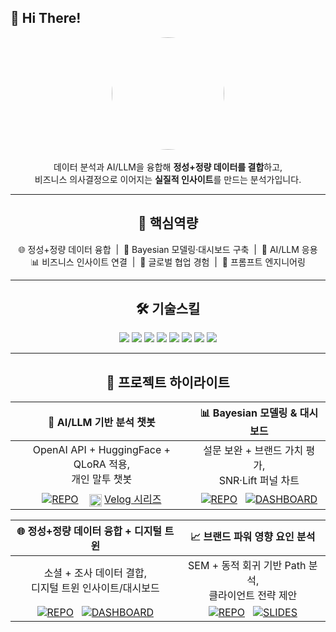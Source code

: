 ## 👋 Hi There!

<p align="center">
  <img src="images/avatar.jpg" width="180" style="border-radius:50%"><br/><br/>
  데이터 분석과 AI/LLM을 융합해 <b>정성+정량 데이터를 결합</b>하고,<br/>
  비즈니스 의사결정으로 이어지는 <b>실질적 인사이트</b>를 만드는 분석가입니다.
</p>

---

<h2 align="center">🔑 핵심역량</h2>

<p align="center">
🌐 정성+정량 데이터 융합 &nbsp;|&nbsp; 🧠 Bayesian 모델링·대시보드 구축 &nbsp;|&nbsp; 🤖 AI/LLM 응용  
<br/>
📊 비즈니스 인사이트 연결 &nbsp;|&nbsp; 🤝 글로벌 협업 경험 &nbsp;|&nbsp; 📝 프롬프트 엔지니어링
</p>

---

<h2 align="center">🛠 기술스킬</h2>

<p align="center">
  <img src="https://img.shields.io/badge/Python-3776AB?style=for-the-badge&logo=python&logoColor=white"/>
  <img src="https://img.shields.io/badge/R-276DC3?style=for-the-badge&logo=r&logoColor=white"/>
  <img src="https://img.shields.io/badge/SQL-336791?style=for-the-badge&logo=postgresql&logoColor=white"/>
  <img src="https://img.shields.io/badge/Tableau-E97627?style=for-the-badge&logo=tableau&logoColor=white"/>
  <img src="https://img.shields.io/badge/PowerBI-F2C811?style=for-the-badge&logo=powerbi&logoColor=black"/>
  <img src="https://img.shields.io/badge/PyTorch-EE4C2C?style=for-the-badge&logo=pytorch&logoColor=white"/>
  <img src="https://img.shields.io/badge/TensorFlow-FF6F00?style=for-the-badge&logo=tensorflow&logoColor=white"/>
  <img src="https://img.shields.io/badge/HuggingFace-FFCC4D?style=for-the-badge&logo=huggingface&logoColor=black"/>
</p>

---

<h2 align="center">📌 프로젝트 하이라이트</h2>

<!-- 가운데 정렬 래퍼 (GitHub/노션 등에서 동작) -->
<div align="center">

<!-- 사분면(2×2) 레이아웃: 셀 안 내용은 가운데 정렬 -->
| **🤖 AI/LLM 기반 분석 챗봇** | **📊 Bayesian 모델링 & 대시보드** |
|:---:|:---:|
| OpenAI API + HuggingFace + QLoRA 적용,<br/>개인 말투 챗봇 | 설문 보완 + 브랜드 가치 평가,<br/>SNR·Lift 퍼널 차트 |
| [![REPO](https://img.shields.io/badge/REPO-181717?style=for-the-badge&logo=github&logoColor=white)](https://github.com/your-repo-ai-llm) &nbsp;&nbsp; <a href="https://velog.io/@jaylaydown/series/side-project-1"><img src="https://velog.io/favicon.ico" alt="velog" height="20" style="vertical-align:middle;"/></a> <a href="https://velog.io/@jaylaydown/series/side-project-1">Velog 시리즈</a> | [![REPO](https://img.shields.io/badge/REPO-181717?style=for-the-badge&logo=github&logoColor=white)](https://github.com/your-repo-bayesian) &nbsp; [![DASHBOARD](https://img.shields.io/badge/DASHBOARD-2DD4BF?style=for-the-badge&logo=tableau&logoColor=white)](https://your-dashboard-link-bayesian) |

| **🌐 정성+정량 데이터 융합 + 디지털 트윈** | **📈 브랜드 파워 영향 요인 분석** |
|:---:|:---:|
| 소셜 + 조사 데이터 결합,<br/>디지털 트윈 인사이트/대시보드 | SEM + 동적 회귀 기반 Path 분석,<br/>클라이언트 전략 제안 |
| [![REPO](https://img.shields.io/badge/REPO-181717?style=for-the-badge&logo=github&logoColor=white)](https://github.com/your-repo-digital-twin) &nbsp; [![DASHBOARD](https://img.shields.io/badge/DASHBOARD-2DD4BF?style=for-the-badge&logo=tableau&logoColor=white)](https://your-dashboard-link-digital-twin) | [![REPO](https://img.shields.io/badge/REPO-181717?style=for-the-badge&logo=github&logoColor=white)](https://github.com/your-repo-brand-power) &nbsp; [![SLIDES](https://img.shields.io/badge/SLIDES-6B7280?style=for-the-badge&logo=microsoftpowerpoint&logoColor=white)](https://your-slides-link-brand-power) |

</div>
